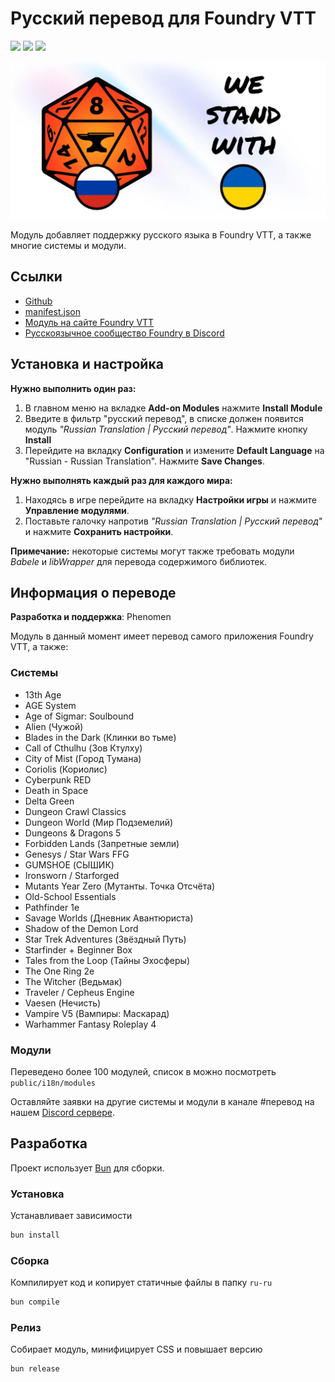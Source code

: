 # Русский перевод для Foundry VTT

![](https://img.shields.io/badge/версия_модуля-v12.327.1-blue)
![](https://img.shields.io/badge/требуется_FVTT-v11-orange)
![](https://img.shields.io/badge/поддерживается_FVTT-v12-green)

![](/public/images/module/cover.webp)

Модуль добавляет поддержку русского языка в Foundry VTT, а также многие системы и модули.

## Ссылки

- [Github](https://github.com/phenomen/foundry-vtt-ru)
- [manifest.json](https://github.com/phenomen/foundry-vtt-ru/releases/download/latest/module.json)
- [Модуль на сайте Foundry VTT](https://foundryvtt.com/packages/ru-ru/)
- [Русскоязычное сообщество Foundry в Discord](https://discord.gg/Z2CXFy35WF)

## Установка и настройка

**Нужно выполнить один раз:**

1. В главном меню на вкладке **Add-on Modules** нажмите **Install Module**
2. Введите в фильтр "русский перевод", в списке должен появится модуль _"Russian Translation | Русский перевод"_. Нажмите кнопку **Install**
3. Перейдите на вкладку **Configuration** и измените **Default Language** на "Russian - Russian Translation". Нажмите **Save Changes**.

**Нужно выполнять каждый раз для каждого мира:**

1. Находясь в игре перейдите на вкладку **Настройки игры** и нажмите **Управление модулями**.
2. Поставьте галочку напротив _"Russian Translation | Русский перевод"_ и нажмите **Сохранить настройки**.

**Примечание:** некоторые системы могут также требовать модули _Babele_ и _libWrapper_ для перевода содержимого библиотек.

## Информация о переводе

**Разработка и поддержка**: Phenomen

Модуль в данный момент имеет перевод самого приложения Foundry VTT, а также:

### Системы

- 13th Age
- AGE System
- Age of Sigmar: Soulbound
- Alien (Чужой)
- Blades in the Dark (Клинки во тьме)
- Call of Cthulhu (Зов Ктулху)
- City of Mist (Город Тумана)
- Coriolis (Кориолис)
- Cyberpunk RED
- Death in Space
- Delta Green
- Dungeon Crawl Classics
- Dungeon World (Мир Подземелий)
- Dungeons & Dragons 5
- Forbidden Lands (Запретные земли)
- Genesys / Star Wars FFG
- GUMSHOE (СЫШИК)
- Ironsworn / Starforged
- Mutants Year Zero (Мутанты. Точка Отсчёта)
- Old-School Essentials
- Pathfinder 1e
- Savage Worlds (Дневник Авантюриста)
- Shadow of the Demon Lord
- Star Trek Adventures (Звёздный Путь)
- Starfinder + Beginner Box
- Tales from the Loop (Тайны Эхосферы)
- The One Ring 2e
- The Witcher (Ведьмак)
- Traveler / Cepheus Engine
- Vaesen (Нечисть)
- Vampire V5 (Вампиры: Маскарад)
- Warhammer Fantasy Roleplay 4

### Модули

Переведено более 100 модулей, список в можно посмотреть `public/i18n/modules`

Оставляйте заявки на другие системы и модули в канале #перевод на нашем [Discord сервере](https://discord.gg/Z2CXFy35WF).

## Разработка

Проект использует [Bun](https://bun.sh/) для сборки.

### Установка

Устанавливает зависимости

```bash
bun install
```

### Сборка

Компилирует код и копирует статичные файлы в папку `ru-ru`

```bash
bun compile
```

### Релиз

Собирает модуль, минифицирует CSS и повышает версию

```bash
bun release
```
